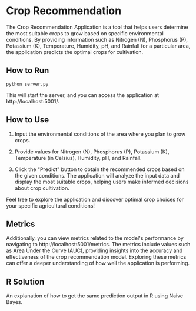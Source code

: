 # Crop Recommendation

The Crop Recommendation Application is a tool that helps users determine the most suitable crops to grow based on specific environmental conditions. By providing information such as Nitrogen (N), Phosphorus (P), Potassium (K), Temperature, Humidity, pH, and Rainfall for a particular area, the application predicts the optimal crops for cultivation.

## How to Run
````
python server.py
````
This will start the server, and you can access the application at http://localhost:5001/.

## How to Use
1. Input the environmental conditions of the area where you plan to grow crops.

2. Provide values for Nitrogen (N), Phosphorus (P), Potassium (K), Temperature (in Celsius), Humidity, pH, and Rainfall.

3. Click the "Predict" button to obtain the recommended crops based on the given conditions.
The application will analyze the input data and display the most suitable crops, helping users make informed decisions about crop cultivation.

Feel free to explore the application and discover optimal crop choices for your specific agricultural conditions!

## Metrics
Additionally, you can view metrics related to the model's performance by navigating to http://localhost:5001/metrics. The metrics include values such as Area Under the Curve (AUC), providing insights into the accuracy and effectiveness of the crop recommendation model. Exploring these metrics can offer a deeper understanding of how well the application is performing.

## R Solution
An explanation of how to get the same prediction output in R using Naive Bayes.